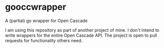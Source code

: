 # gooccwrapper
A (partial) go wrapper for Open Cascade

I am using this repository as part of another project of mine. I don't intend to write wrappers for the entire Open Cascade API. The project is open to pull requests for functionality others need.
